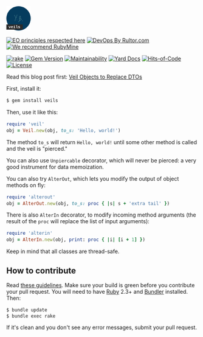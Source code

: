<img src="/logo.svg" width="64px" height="64px"/>

[![EO principles respected here](https://www.elegantobjects.org/badge.svg)](https://www.elegantobjects.org)
[![DevOps By Rultor.com](http://www.rultor.com/b/yegor256/veils)](http://www.rultor.com/p/yegor256/veils)
[![We recommend RubyMine](https://www.elegantobjects.org/rubymine.svg)](https://www.jetbrains.com/ruby/)

[![rake](https://github.com/yegor256/veils/actions/workflows/rake.yml/badge.svg)](https://github.com/yegor256/veils/actions/workflows/rake.yml)
[![Gem Version](https://badge.fury.io/rb/veils.svg)](http://badge.fury.io/rb/veils)
[![Maintainability](https://api.codeclimate.com/v1/badges/51b007d0eb24ceeeca94/maintainability)](https://codeclimate.com/github/yegor256/veils/maintainability)
[![Yard Docs](http://img.shields.io/badge/yard-docs-blue.svg)](http://rubydoc.info/github/yegor256/veils/master/frames)
[![Hits-of-Code](https://hitsofcode.com/github/yegor256/veils)](https://hitsofcode.com/view/github/yegor256/veils)
[![License](https://img.shields.io/badge/license-MIT-green.svg)](https://github.com/yegor256/veils/blob/master/LICENSE.txt)

Read this blog post first:
[Veil Objects to Replace DTOs](https://www.yegor256.com/2020/05/19/veil-objects.html)

First, install it:

```bash
$ gem install veils
```

Then, use it like this:

```ruby
require 'veil'
obj = Veil.new(obj, to_s: 'Hello, world!')
```

The method `to_s` will return `Hello, world!` until some other
method is called and the veil is "pierced."

You can also use `Unpiercable` decorator, which will never be pierced:
a very good instrument for data memoization.

You can also try `AlterOut`, which lets you modify the output
of object methods on fly:

```ruby
require 'alterout'
obj = AlterOut.new(obj, to_s: proc { |s| s + 'extra tail' })
```

There is also `AlterIn` decorator, to modify incoming method arguments
(the result of the `proc` will replace the list of input arguments):

```ruby
require 'alterin'
obj = AlterIn.new(obj, print: proc { |i| [i + 1] })
```

Keep in mind that all classes are thread-safe.

## How to contribute

Read [these guidelines](https://www.yegor256.com/2014/04/15/github-guidelines.html).
Make sure your build is green before you contribute
your pull request. You will need to have [Ruby](https://www.ruby-lang.org/en/) 2.3+ and
[Bundler](https://bundler.io/) installed. Then:

```
$ bundle update
$ bundle exec rake
```

If it's clean and you don't see any error messages, submit your pull request.
